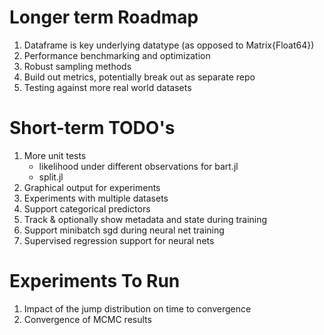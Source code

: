 Longer term Roadmap
===================

1. Dataframe is key underlying datatype (as opposed to Matrix{Float64})
2. Performance benchmarking and optimization
3. Robust sampling methods
4. Build out metrics, potentially break out as separate repo
5. Testing against more real world datasets

Short-term TODO's
=================

1. More unit tests
   - likelihood under different observations for bart.jl
   - split.jl
2. Graphical output for experiments
3. Experiments with multiple datasets
4. Support categorical predictors
5. Track & optionally show metadata and state during training 
6. Support minibatch sgd during neural net training
7. Supervised regression support for neural nets

Experiments To Run
==================

1. Impact of the jump distribution on time to convergence
2. Convergence of MCMC results
